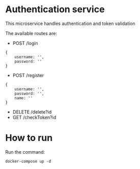 <h1>Authentication service</h1>
This microservice handles authentication and token validation

The available routes are:

- POST /login

```
{
    username: '',
    password: ''
}
```

- POST /register

```
{
    username: '',
    password: '',
    name: ''
}
```

- DELETE /delete?id
- GET /checkToken?id

<h1>How to run</h1>
Run the command:

```docker-compose up -d```

